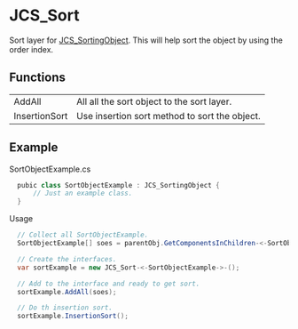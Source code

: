 # JCS_Sort

Sort layer for [JCS_SortingObject](?page=Interfaces_sl_JCS_SortingObject).
This will help sort the object by using the order index.


## Functions

<table>
  <tr>
    <td>AddAll</td>
    <td>All all the sort object to the sort layer.</td>
  </tr>
  <tr>
    <td>InsertionSort</td>
    <td>Use insertion sort method to sort the object.</td>
  </tr>
</table>


## Example

SortObjectExample.cs

```cs
  pubic class SortObjectExample : JCS_SortingObject {
      // Just an example class.
  }
```

Usage

```cs
  // Collect all SortObjectExample.
  SortObjectExample[] soes = parentObj.GetComponentsInChildren-<-SortObjectExample->-();

  // Create the interfaces.
  var sortExample = new JCS_Sort-<-SortObjectExample->-();

  // Add to the interface and ready to get sort.
  sortExample.AddAll(soes);

  // Do th insertion sort.
  sortExample.InsertionSort();
```
